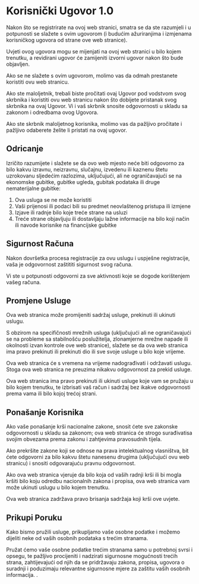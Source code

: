 # Korisnički Ugovor 1.0

Nakon što se registrirate na ovoj web stranici, smatra se da ste razumjeli i u potpunosti se slažete s ovim ugovorom (i budućim ažuriranjima i izmjenama korisničkog ugovora od strane ove web stranice).

Uvjeti ovog ugovora mogu se mijenjati na ovoj web stranici u bilo kojem trenutku, a revidirani ugovor će zamijeniti izvorni ugovor nakon što bude objavljen.

Ako se ne slažete s ovim ugovorom, molimo vas da odmah prestanete koristiti ovu web stranicu.

Ako ste maloljetnik, trebali biste pročitati ovaj Ugovor pod vodstvom svog skrbnika i koristiti ovu web stranicu nakon što dobijete pristanak svog skrbnika na ovaj Ugovor. Vi i vaš skrbnik snosite odgovornosti u skladu sa zakonom i odredbama ovog Ugovora.

Ako ste skrbnik maloljetnog korisnika, molimo vas da pažljivo pročitate i pažljivo odaberete želite li pristati na ovaj ugovor.

## Odricanje

Izričito razumijete i slažete se da ovo web mjesto neće biti odgovorno za bilo kakvu izravnu, neizravnu, slučajnu, izvedenu ili kaznenu štetu uzrokovanu sljedećim razlozima, uključujući, ali ne ograničavajući se na ekonomske gubitke, gubitke ugleda, gubitak podataka ili druge nematerijalne gubitke:

1. Ova usluga se ne može koristiti
1. Vaši prijenosi ili podaci bili su predmet neovlaštenog pristupa ili izmjene
1. Izjave ili radnje bilo koje treće strane na usluzi
1. Treće strane objavljuju ili dostavljaju lažne informacije na bilo koji način ili navode korisnike na financijske gubitke

## Sigurnost Računa

Nakon dovršetka procesa registracije za ovu uslugu i uspješne registracije, vaša je odgovornost zaštititi sigurnost svog računa.

Vi ste u potpunosti odgovorni za sve aktivnosti koje se dogode korištenjem vašeg računa.

## Promjene Usluge

Ova web stranica može promijeniti sadržaj usluge, prekinuti ili ukinuti uslugu.

S obzirom na specifičnosti mrežnih usluga (uključujući ali ne ograničavajući se na probleme sa stabilnošću poslužitelja, zlonamjerne mrežne napade ili okolnosti izvan kontrole ove web stranice), slažete se da ova web stranica ima pravo prekinuti ili prekinuti dio ili sve svoje usluge u bilo koje vrijeme.

Ova web stranica će s vremena na vrijeme nadograđivati ​​i održavati uslugu. Stoga ova web stranica ne preuzima nikakvu odgovornost za prekid usluge.

Ova web stranica ima pravo prekinuti ili ukinuti usluge koje vam se pružaju u bilo kojem trenutku, te izbrisati vaš račun i sadržaj bez ikakve odgovornosti prema vama ili bilo kojoj trećoj strani.

## Ponašanje Korisnika

Ako vaše ponašanje krši nacionalne zakone, snosit ćete sve zakonske odgovornosti u skladu sa zakonom; ova web stranica će strogo surađivati ​​sa svojim obvezama prema zakonu i zahtjevima pravosudnih tijela.

Ako prekršite zakone koji se odnose na prava intelektualnog vlasništva, bit ćete odgovorni za bilo kakvu štetu nanesenu drugima (uključujući ovu web stranicu) i snositi odgovarajuću pravnu odgovornost.

Ako ova web stranica vjeruje da bilo koja od vaših radnji krši ili bi mogla kršiti bilo koju odredbu nacionalnih zakona i propisa, ova web stranica vam može ukinuti uslugu u bilo kojem trenutku.

Ova web stranica zadržava pravo brisanja sadržaja koji krši ove uvjete.

## Prikupi Poruku

Kako bismo pružili usluge, prikupljamo vaše osobne podatke i možemo dijeliti neke od vaših osobnih podataka s trećim stranama.

Pružat ćemo vaše osobne podatke trećim stranama samo u potrebnoj svrsi i opsegu, te pažljivo procijeniti i nadzirati sigurnosne mogućnosti trećih strana, zahtijevajući od njih da se pridržavaju zakona, propisa, ugovora o suradnji i poduzimaju relevantne sigurnosne mjere za zaštitu vaših osobnih informacija. .

